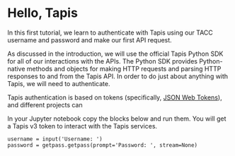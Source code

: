 # Hello, Tapis
In this first tutorial, we learn to authenticate with Tapis using our TACC username 
and password and make our first API request.

As discussed in the introduction, we will use the official Tapis Python SDK for all of our 
interactions with the APIs. The Python SDK provides Python-native methods and objects for 
making HTTP requests and parsing HTTP responses to and from the Tapis API. In order to do 
just about anything with Tapis, we will need to authenticate.

Tapis authentication is based on tokens (specifically, [JSON Web Tokens](jwt.io)), and 
different projects can 

In your Jupyter notebook copy the blocks below and run them.
You will get a Tapis v3 token to interact with the Tapis services.
```
username = input('Username: ')
password = getpass.getpass(prompt='Password: ', stream=None)
```